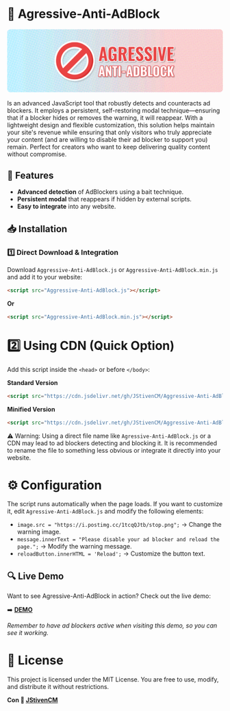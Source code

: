 # 🚫 Agressive-Anti-AdBlock  
![Project cover](/cover.png)

Is an advanced JavaScript tool that robustly detects and counteracts ad blockers. It employs a persistent, self-restoring modal technique—ensuring that if a blocker hides or removes the warning, it will reappear. With a lightweight design and flexible customization, this solution helps maintain your site's revenue while ensuring that only visitors who truly appreciate your content (and are willing to disable their ad blocker to support you) remain. Perfect for creators who want to keep delivering quality content without compromise.

## 🌟 Features  
- **Advanced detection** of AdBlockers using a bait technique.  
- **Persistent modal** that reappears if hidden by external scripts.  
- **Easy to integrate** into any website.  

## 📥 Installation  
### 1️⃣ Direct Download & Integration  
Download `Aggressive-Anti-AdBlock.js` or `Aggressive-Anti-AdBlock.min.js` and add it to your website:  
```html
<script src="Aggressive-Anti-AdBlock.js"></script>
```
**Or**
```html
<script src="Aggressive-Anti-AdBlock.min.js"></script>
```

# 2️⃣ Using CDN (Quick Option)
Add this script inside the ```<head>``` or before ```</body>```:

**Standard Version**
```html
<script src="https://cdn.jsdelivr.net/gh/JStivenCM/Aggressive-Anti-AdBlock/Aggressive-Anti-AdBlock.js"></script>
```
**Minified Version**
```html
<script src="https://cdn.jsdelivr.net/gh/JStivenCM/Aggressive-Anti-AdBlock/Aggressive-Anti-AdBlock.min.js"></script>
```
⚠️ Warning: Using a direct file name like ```Agressive-Anti-AdBlock.js``` or a CDN may lead to ad blockers detecting and blocking it.
It is recommended to rename the file to something less obvious or integrate it directly into your website.

# ⚙️ Configuration
The script runs automatically when the page loads. If you want to customize it, edit ```Agressive-Anti-AdBlock.js``` and modify the following elements:

- ```image.src = "https://i.postimg.cc/1tcqQJtb/stop.png";``` → Change the warning image.
- ```message.innerText = "Please disable your ad blocker and reload the page.";``` → Modify the warning message.
- ```reloadButton.innerHTML = 'Reload';``` → Customize the button text.

## 🔍 Live Demo  
Want to see Agressive-Anti-AdBlock in action? Check out the live demo:  

➡️ **[DEMO](https://aggressive-anti-adblock.blogspot.com)**  

_Remember to have ad blockers active when visiting this demo, so you can see it working._

# 📜 License
This project is licensed under the MIT License. You are free to use, modify, and distribute it without restrictions.

**Con 🩵 [JStivenCM](https://github.com/JStivenCM)**
